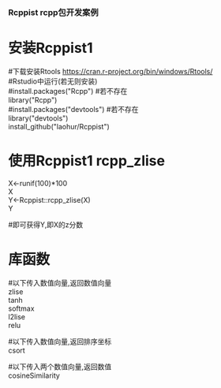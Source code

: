 ### Rcppist  rcpp包开发案例  
 
  
# 安装Rcppist1  
#下载安装Rtools  https://cran.r-project.org/bin/windows/Rtools/  
#Rstudio中运行(若无则安装)  
#install.packages("Rcpp")  #若不存在  
library("Rcpp")    
#install.packages("devtools")  #若不存在    
library("devtools")      
install_github("laohur/Rcppist")    
  
  
# 使用Rcppist1  rcpp_zlise
X<-runif(100)*100  
X  
Y<-Rcppist::rcpp_zlise(X)  
Y  
  
#即可获得Y,即X的z分数  

# 库函数  

#以下传入数值向量,返回数值向量  
zlise  
tanh  
softmax  
l2lise  
relu  

#以下传入数值向量,返回排序坐标  
csort  

#以下传入两个数值向量,返回数值  
cosineSimilarity  